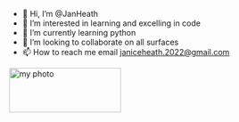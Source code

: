 - 👋 Hi, I’m @JanHeath
- 👀 I’m interested in learning and excelling in code
- 🌱 I’m currently learning python
- 💞️ I’m looking to collaborate on all surfaces 
- 📫 How to reach me email janiceheath.2022@gmail.com
<!DOCTYPE html>
<html>
   <head>
      <title>My photo</title>
   </head>

   <body>
      <img src="https://twitter.com/nofaulplay2016/photo" alt="my photo" width="200" height="80">
   </body>
</html>
<!---
JanHeath/JanHeath is a ✨ special ✨ repository because its `README.md` (this file) appears on your GitHub profile.
You can click the Preview link to take a look at your changes.
--->
